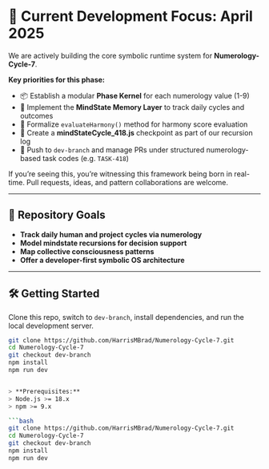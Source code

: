 # 🚧 Current Development Focus: April 2025  

We are actively building the core symbolic runtime system for **Numerology-Cycle-7**.  

**Key priorities for this phase:**

- 📦 Establish a modular **Phase Kernel** for each numerology value (1-9)
- 🔄 Implement the **MindState Memory Layer** to track daily cycles and outcomes
- 🧠 Formalize `evaluateHarmony()` method for harmony score evaluation
- 📖 Create a **mindStateCycle_418.js** checkpoint as part of our recursion log
- 🔄 Push to `dev-branch` and manage PRs under structured numerology-based task codes (e.g. `TASK-418`)

If you’re seeing this, you’re witnessing this framework being born in real-time. Pull requests, ideas, and pattern collaborations are welcome.

---

## 📌 Repository Goals

- **Track daily human and project cycles via numerology**
- **Model mindstate recursions for decision support**
- **Map collective consciousness patterns**
- **Offer a developer-first symbolic OS architecture**

---

## 🛠️ Getting Started  

Clone this repo, switch to `dev-branch`, install dependencies, and run the local development server.

```bash
git clone https://github.com/HarrisMBrad/Numerology-Cycle-7.git
cd Numerology-Cycle-7
git checkout dev-branch
npm install
npm run dev


> **Prerequisites:**  
> Node.js >= 18.x  
> npm >= 9.x  

```bash
git clone https://github.com/HarrisMBrad/Numerology-Cycle-7.git
cd Numerology-Cycle-7
git checkout dev-branch
npm install
npm run dev

